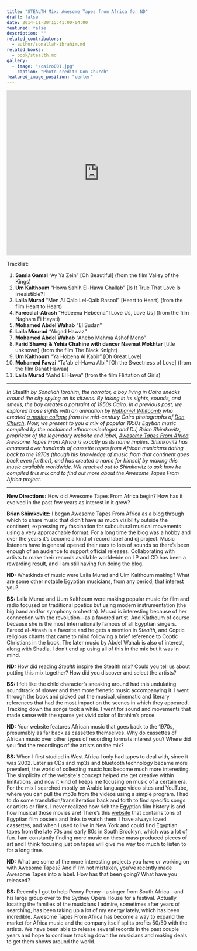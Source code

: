 ```yaml
---
title: "STEALTH Mix: Awesome Tapes from Africa for ND"
draft: false
date: 2014-11-30T15:41:00-04:00
featured: false
description: ""
related_contributors:
  - author/sonallah-ibrahim.md
related_books:
  - book/stealth.md
gallery:
  - image: "/cairo001.jpg"
    caption: "Photo credit: Don Church"
featured_image_position: "center"
---
```


<iframe frameborder="no" height="450" scrolling="no" src="https://w.soundcloud.com/player/?url=https%3A//api.soundcloud.com/tracks/156754773&amp;auto_play=false&amp;hide_related=false&amp;show_comments=true&amp;show_user=true&amp;show_reposts=false&amp;visual=true" width="100%"></iframe>

Tracklist:

1. **Samia Gamal** “Ay Ya Zein” [Oh Beautiful] (from the film Valley of the Kings)
2. **Um Kalthoum** “Howa Sahih El-Hawa Ghallab” [Is It True That Love Is Irresistible?]
3. **Laila Murad** “Men Al Qalb Lel-Qalb Rasool” [Heart to Heart]
(from the film Heart to Heart)
4. **Fareed al-Atrash** “Hebeena Hebeena” [Love Us, Love Us]
(from the film Nagham Fi Hayati)
5. **Mohamed Abdel Wahab** “El Sudan”
6. **Laila Mourad** “Abgad Hawaz”
7. **Mohamed Abdel Wahab** “Ahebo Mahma Ashof Meno”
8. **Farid Shawqi & Yehia Chahine with dancer Naemat Mokhtar** [title unknown]
(from the film The Black Knight)
9. **Um Kalthoum** “Ya Hobena Al Kabir” [Oh Great Love]
10. **Mohamed Fawzi** “Ta'ab el-Hawa Albi” [Oh the Sweetness of Love]
(from the film Banat Hawaa)
11. **Laila Murad** “Aahd El Hawa” (from the film Flirtation of Girls)

* * *

_In_ Stealth _by Sonallah Ibrahim, the narrator, a boy living in Cairo sneaks around the city spying on its citzens. By taking in its sights, sounds, and smells, the boy creates a portraint of 1950s Cairo. In a previous post, we explored those sights with an animation by [Nathaniel Whitcomb](http://www.nathanielwhitcomb.com/) who created [a motion collage](http://ndbooks.com/blog/article/stealth-animation) from the mid-century Cairo photographs of [Don Church](http://www.coug.net/egypt/). Now, we present to you a mix of popular 1950s Egytian music compiled by the acclaimed ethnomusicologist and DJ, Brian Shimkovitz, proprietor of the legendary website and label, [Awesome Tapes From Africa](http://www.awesometapes.com/).
Awesome Tapes From Africa is exactly as its name implies. Shimkovitz has amassed over hundreds of cassette tapes from African musicians dating back to the 1970s (though his knowledge of music from that continent goes back even further), and has created a name for himself by making this music available worldwide.
We reached out to Shimkovitz to ask how he compiled this mix and to find out more about the Awesome Tapes From Africa project._

* * *

**New Directions:** How did Awesome Tapes From Africa begin? How has it evolved in the past few years as interest in it grew?

**Brian Shimkovitz:** I began Awesome Tapes From Africa as a blog through which to share music that didn’t have as much visibility outside the continent, expressing my fascination for subcultural musical movements using a very approachable format. For a long time the blog was a hobby and over the years it’s become a kind of record label and dj project. Music listeners have in general opened their ears to lots of sounds so there’s been enough of an audience to support official releases. Collaborating with artists to make their records available worldwide on LP and CD has been a rewarding result, and I am still having fun doing the blog.

**ND:** Whatkinds of music were Laila Murad and Ulm Kalthoum making? What are some other notable Egyptian musicians, from any period, that interest you?

**BS:** Laila Murad and Uum Kalthoum were making popular music for film and radio focused on traditional poetics but using modern instrumentation (the big band and/or symphony orchestra). Murad is interesting because of her connection with the revolution—as a favored artist. And Klathoum of course because she is the most internationally famous of all Egyptian singers. Fareed al-Atrash is a favorite and he gets a mention in _Stealth_, and Coptic religious chants that came to mind following a brief reference to Coptic Christians in the book. The later music by Abdel Wahab is also of interest, along with Shadia. I don’t end up using all of this in the mix but it was in mind.

**ND:** How did reading _Stealth_ inspire the Stealth mix? Could you tell us about putting this mix together? How did you discover and select the artists?

**BS:** I felt like the child character’s sneaking around had this undulating soundtrack of slower and then more frenetic music accompanying it. I went through the book and picked out the musical, cinematic and literary references that had the most impact on the scenes in which they appeared. Tracking down the songs took a while. I went for sound and movements that made sense with the sparse yet vivid color of Ibrahim’s prose.

**ND:** Your website features African music that goes back to the 1970s, presumably as far back as cassettes themselves. Why do cassettes of African music over other types of recording formats interest you? Where did you find the recordings of the artists on the mix?

**BS:** When I first studied in West Africa I only had tapes to deal with, since it was 2002. Later as CDs and mp3s and bluetooth technology became more prevalent, the world of collecting music has become much more interesting. The simplicity of the website's concept helped me get creative within limitations, and now it kind of keeps me focusing on music of a certain era.
For the mix I searched mostly on Arabic language video sites and YouTube, where you can pull the mp3s from the videos using a simple program. I had to do some translation/transliteration back and forth to find specific songs or artists or films. I never realized how rich the Egyptian film history is and how musical those movies are! There’s this [website](http://www.musicman.com/mopoc/) that contains tons of Egyptian film posters and links to watch them.
I have always loved cassettes, and when I used to live in New York and could find Egyptian tapes from the late 70s and early 80s in South Brooklyn, which was a lot of fun. I am constantly finding more music on these mass produced pieces of art and I think focusing just on tapes will give me way too much to listen to for a long time.

**ND:** What are some of the more interesting projects you have or working on with Awesome Tapes? And if I’m not mistaken, you’ve recently made Awesome Tapes into a label. How has that been going? What have you released?

**BS:** Recently I got to help Penny Penny—a singer from South Africa—and his large group over to the Sydney Opera House for a festival. Actually locating the families of the musicians I admire, sometimes after years of searching, has been taking up a lot of my energy lately, which has been incredible.
Awesome Tapes From Africa has become a way to expand the market for Africa music and the company itself splits profits 50/50 with the artists. We have been able to release several records in the past couple years and hope to continue tracking down the musicians and making deals to get them shows around the world.

